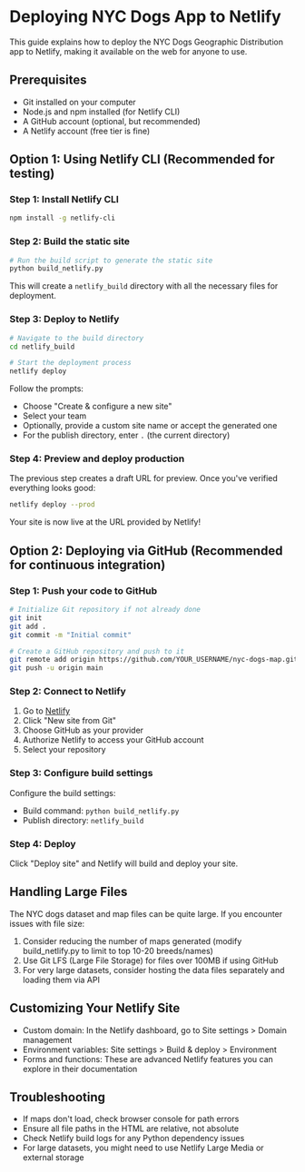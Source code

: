 # Deploying NYC Dogs App to Netlify

This guide explains how to deploy the NYC Dogs Geographic Distribution app to Netlify, making it available on the web for anyone to use.

## Prerequisites

- Git installed on your computer
- Node.js and npm installed (for Netlify CLI)
- A GitHub account (optional, but recommended)
- A Netlify account (free tier is fine)

## Option 1: Using Netlify CLI (Recommended for testing)

### Step 1: Install Netlify CLI

```bash
npm install -g netlify-cli
```

### Step 2: Build the static site

```bash
# Run the build script to generate the static site
python build_netlify.py
```

This will create a `netlify_build` directory with all the necessary files for deployment.

### Step 3: Deploy to Netlify

```bash
# Navigate to the build directory
cd netlify_build

# Start the deployment process
netlify deploy
```

Follow the prompts:
- Choose "Create & configure a new site"
- Select your team
- Optionally, provide a custom site name or accept the generated one
- For the publish directory, enter `.` (the current directory)

### Step 4: Preview and deploy production

The previous step creates a draft URL for preview. Once you've verified everything looks good:

```bash
netlify deploy --prod
```

Your site is now live at the URL provided by Netlify!

## Option 2: Deploying via GitHub (Recommended for continuous integration)

### Step 1: Push your code to GitHub

```bash
# Initialize Git repository if not already done
git init
git add .
git commit -m "Initial commit"

# Create a GitHub repository and push to it
git remote add origin https://github.com/YOUR_USERNAME/nyc-dogs-map.git
git push -u origin main
```

### Step 2: Connect to Netlify

1. Go to [Netlify](https://app.netlify.com/)
2. Click "New site from Git"
3. Choose GitHub as your provider
4. Authorize Netlify to access your GitHub account
5. Select your repository

### Step 3: Configure build settings

Configure the build settings:
- Build command: `python build_netlify.py`
- Publish directory: `netlify_build`

### Step 4: Deploy

Click "Deploy site" and Netlify will build and deploy your site.

## Handling Large Files

The NYC dogs dataset and map files can be quite large. If you encounter issues with file size:

1. Consider reducing the number of maps generated (modify build_netlify.py to limit to top 10-20 breeds/names)
2. Use Git LFS (Large File Storage) for files over 100MB if using GitHub
3. For very large datasets, consider hosting the data files separately and loading them via API

## Customizing Your Netlify Site

- Custom domain: In the Netlify dashboard, go to Site settings > Domain management
- Environment variables: Site settings > Build & deploy > Environment
- Forms and functions: These are advanced Netlify features you can explore in their documentation

## Troubleshooting

- If maps don't load, check browser console for path errors
- Ensure all file paths in the HTML are relative, not absolute
- Check Netlify build logs for any Python dependency issues
- For large datasets, you might need to use Netlify Large Media or external storage 